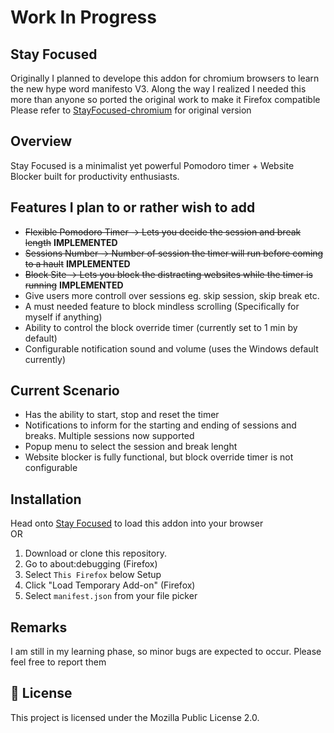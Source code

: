 # Work In Progress
## Stay Focused

Originally I planned to develope this addon for chromium browsers to learn the new hype word manifesto V3. 
Along the way I realized I needed this more than anyone so ported the original work to make it Firefox compatible
Please refer to [StayFocused-chromium](https://github.com/SecondMikasa/StayFocused-chromium) for original version

## Overview
Stay Focused is a minimalist yet powerful Pomodoro timer + Website Blocker built for productivity enthusiasts.

## Features I plan to or rather wish to add
- ~~Flexible Pomodoro Timer -> Lets you decide the session and break length~~ **IMPLEMENTED**
- ~~Sessions Number -> Number of session the timer will run before coming to a hault~~ **IMPLEMENTED**
- ~~Block Site -> Lets you block the distracting websites while the timer is running~~ **IMPLEMENTED**
- Give users more controll over sessions eg. skip session, skip break etc. 
- A must needed feature to block mindless scrolling (Specifically for myself if anything)
- Ability to control the block override timer (currently set to 1 min by default)
- Configurable notification sound and volume (uses the Windows default currently)

## Current Scenario
- Has the ability to start, stop and reset the timer 
- Notifications to inform for the starting and ending of sessions and breaks. Multiple sessions now supported
- Popup menu to select the session and break lenght 
- Website blocker is fully functional, but block override timer is not configurable

## Installation
Head onto [Stay Focused](https://addons.mozilla.org/en-US/firefox/addon/stay-focused-pomodoro-timer) to load this addon into your browser <br/>
OR </br>
1. Download or clone this repository.
2. Go to about:debugging (Firefox)
3. Select `This Firefox` below Setup
4. Click "Load Temporary Add-on" (Firefox) 
5. Select `manifest.json` from your file picker

## Remarks
I am still in my learning phase, so minor bugs are expected to occur. Please feel free to report them

## 📄 License
This project is licensed under the Mozilla Public License 2.0.
